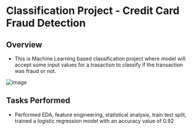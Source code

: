 # Classification Project - Credit Card Fraud Detection

## Overview
* This is Machine Learning based classification project where model will accept some input values for a trasaction to classify if the transaction was fraud or not.

![image](https://user-images.githubusercontent.com/86545677/227142570-caab49a5-1557-4b01-bfa4-becd5f7fe3cf.png)

## Tasks Performed
* Performed EDA, feature engineering, statistical analysis, train test split, trained a logistic regression model with an accuracy value of 0.92
